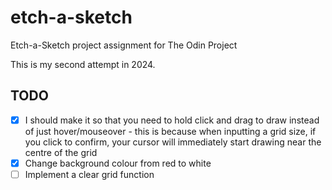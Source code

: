 # etch-a-sketch
Etch-a-Sketch project assignment for The Odin Project

This is my second attempt in 2024.

## TODO
- [x] I should make it so that you need to hold click and drag to draw instead of just hover/mouseover - this is because when inputting a grid size, if you click to confirm, your cursor will immediately start drawing near the centre of the grid
- [x] Change background colour from red to white
- [ ] Implement a clear grid function